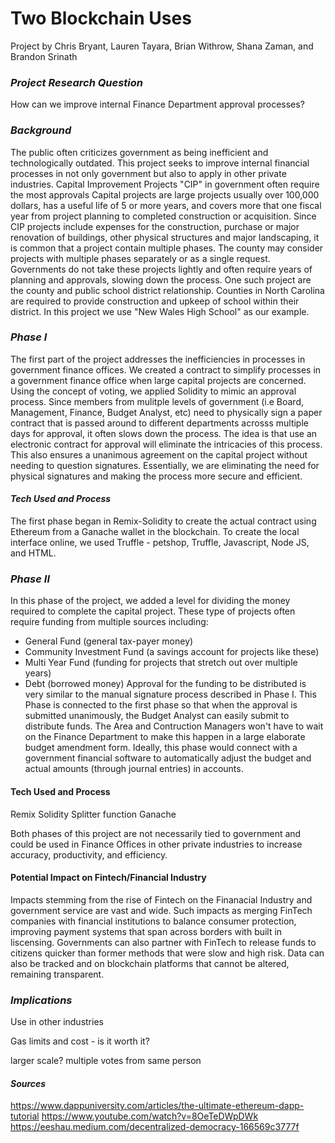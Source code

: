 # Two Blockchain Uses

Project by Chris Bryant, Lauren Tayara, Brian Withrow, Shana Zaman, and Brandon Srinath


### *Project Research Question*
How can we improve internal Finance Department approval processes?


### *Background*
The public often criticizes government as being inefficient and technologically outdated. This project seeks to improve internal financial processes in not only government but also to apply in other private industries. Capital Improvement Projects "CIP" in government often require the most approvals Capital projects are large projects usually over 100,000 dollars, has a useful life of 5 or more years, and covers more that one fiscal year from project planning to completed construction or acquisition. Since CIP projects include expenses for the construction, purchase or major renovation of buildings, other physical structures and major landscaping, it is common that a project contain multiple phases. The county may consider projects with multiple phases separately or as a single request. Governments do not take these projects lightly and often require years of planning and approvals, slowing down the process. One such project are the county and public school district relationship. Counties in North Carolina are required to provide construction and upkeep of school within their district. In this project we use "New Wales High School" as our example. 


### *Phase I*
The first part of the project addresses the inefficiencies in processes in government finance offices. We created a contract to simplify processes in a government finance office when large capital projects are concerned. Using the concept of voting, we applied Solidity to mimic an approval process. Since members from mulitple levels of government (i.e Board, Management, Finance, Budget Analyst, etc) need to physically sign a paper contract that is passed around to different departments acrosss multiple days for approval, it often slows down the process. The idea is that use an electronic contract for approval will eliminate the intricacies of this process. This also ensures a unanimous agreement on the capital project without needing to question signatures. Essentially, we are eliminating the need for physical signatures and making the process more secure and efficient. 

#### *Tech Used and Process*
The first phase began in Remix-Solidity to create the actual contract using Ethereum from a Ganache wallet in the blockchain. To create the local interface online, we used Truffle - petshop, Truffle, Javascript, Node JS, and HTML.


### *Phase II*
In this phase of the project, we added a level for dividing the money required to complete the capital project. These type of projects often require funding from multiple sources including: 
- General Fund (general tax-payer money)
- Community Investment Fund (a savings account for projects like these)
- Multi Year Fund (funding for projects that stretch out over multiple years)
- Debt (borrowed money)
Approval for the funding to be distributed is very similar to the manual signature process described in Phase I. This Phase is connected to the first phase so that when the approval is submitted unanimously, the Budget Analyst can easily submit to distribute funds. The Area and Contruction Managers won't have to wait on the Finance Department to make this happen in a large elaborate budget amendment form. Ideally, this phase would connect with a government financial software to automatically adjust the budget and actual amounts (through journal entries) in accounts.


#### Tech Used and Process
Remix Solidity Splitter function
Ganache


Both phases of this project are not necessarily tied to government and could be used in Finance Offices in other private industries to increase accuracy, productivity, and efficiency.

#### Potential Impact on Fintech/Financial Industry

Impacts stemming from the rise of Fintech on the Finanacial Industry and government service are vast and wide. Such impacts as merging FinTech companies with financial institutions to balance consumer protection, improving payment systems that span across borders with built in liscensing. Governments can also partner with FinTech to release funds to citizens quicker than former methods that were slow and high risk. Data can also be tracked and on blockchain platforms that cannot be altered, remaining transparent. 



### *Implications*
Use in other industries

Gas limits and cost - is it worth it?

larger scale? multiple votes from same person




#### *Sources*
https://www.dappuniversity.com/articles/the-ultimate-ethereum-dapp-tutorial
https://www.youtube.com/watch?v=8OeTeDWpDWk
https://eeshau.medium.com/decentralized-democracy-166569c3777f
